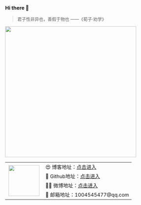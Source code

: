 
### Hi there 👋



> 君子性非异也，善假于物也 ——《荀子·劝学》


<img src="https://github-readme-stats.vercel.app/api?username=aluluvip&show_icons=true&theme=Gradient" width="425px">

<table width="100%">
    <tr>
        <td rowspan="4" width="30%" align="center"><img src="img/wxtx.gif" style="width:100px; height:auto;"></td>
        <td>😍&nbsp;博客地址：<a href="https://aluluvip.github.io">点击进入</a></td>
    </tr>
    <tr>
        <td>💎&nbsp;Github地址：<a href="https://github.com/aluluvip">点击进入</a></td>
    </tr>
    <tr>
        <td>🙎‍♂️&nbsp;微博地址：<a href="https://weibo.com/u/2681023174">点击进入</a></td>
    </tr>
    <tr>
        <td>📧&nbsp;邮箱地址：1004545477@qq.com</td>
    </tr>
</table>